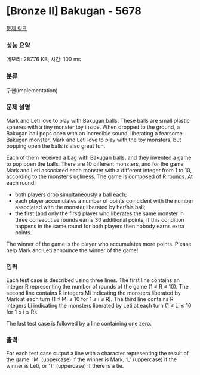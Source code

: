# [Bronze II] Bakugan - 5678 

[문제 링크](https://www.acmicpc.net/problem/5678) 

### 성능 요약

메모리: 28776 KB, 시간: 100 ms

### 분류

구현(implementation)

### 문제 설명

<p>Mark and Leti love to play with Bakugan balls. These balls are small plastic spheres with a tiny monster toy inside. When dropped to the ground, a Bakugan ball pops open with an incredible sound, liberating a fearsome Bakugan monster. Mark and Leti love to play with the toy monsters, but popping open the balls is also great fun.</p>

<p>Each of them received a bag with Bakugan balls, and they invented a game to pop open the balls. There are 10 different monsters, and for the game Mark and Leti associated each monster with a different integer from 1 to 10, according to the monster’s ugliness. The game is composed of R rounds. At each round:</p>

<ul>
	<li>both players drop simultaneously a ball each;</li>
	<li>each player accumulates a number of points coincident with the number associated with the monster liberated by her/his ball;</li>
	<li>the first (and only the first) player who liberates the same monster in three consecutive rounds earns 30 additional points; if this condition happens in the same round for both players then nobody earns extra points.</li>
</ul>

<p>The winner of the game is the player who accumulates more points. Please help Mark and Leti announce the winner of the game!</p>

### 입력 

 <p>Each test case is described using three lines. The first line contains an integer R representing the number of rounds of the game (1 ≤ R ≤ 10). The second line contains R integers Mi indicating the monsters liberated by Mark at each turn (1 ≤ Mi ≤ 10 for 1 ≤ i ≤ R). The third line contains R integers Li indicating the monsters liberated by Leti at each turn (1 ≤ Li ≤ 10 for 1 ≤ i ≤ R).</p>

<p>The last test case is followed by a line containing one zero.</p>

### 출력 

 <p>For each test case output a line with a character representing the result of the game: ‘M’ (uppercase) if the winner is Mark, ‘L’ (uppercase) if the winner is Leti, or ‘T’ (uppercase) if there is a tie.</p>

